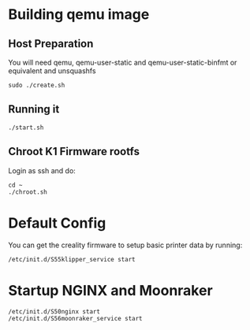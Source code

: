 # Building qemu image

## Host Preparation

You will need qemu, qemu-user-static and qemu-user-static-binfmt or equivalent and unsquashfs

```
sudo ./create.sh
```

## Running it

```
./start.sh
```

## Chroot K1 Firmware rootfs

Login as ssh and do:

```
cd ~
./chroot.sh
```

# Default Config

You can get the creality firmware to setup basic printer data by running:

```
/etc/init.d/S55klipper_service start
```

# Startup NGINX and Moonraker

```
/etc/init.d/S50nginx start
/etc/init.d/S56moonraker_service start
```


